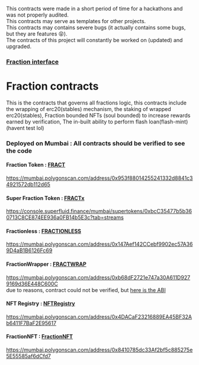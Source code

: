 This contracts were made in a short period of time for a hackathons and was not properly audited.  
This contracts may serve as templates for other projects.  
This contracts may contains severe bugs (it actually contains some bugs, but they are features 😝).  
The contracts of this project will constantly be worked on (updated) and upgraded.

### [Fraction interface](https://github.com/0xPr0f/Fraction-interface/tree/maindev)

# Fraction contracts

This is the contracts that governs all fractions logic, this contracts include the wrapping of erc20(stables) mechanism, the staking of wrapped erc20(stables), Fraction bounded NFTs (soul bounded) to increase rewards earned by verification, The in-built ability to perform flash loan(flash-mint) (havent test lol)

### Deployed on Mumbai : All contracts should be verified to see the code

#### Fraction Token : [FRACT](https://mumbai.polygonscan.com/address/0x953f88014255241332d8841c34921572db112d65)

https://mumbai.polygonscan.com/address/0x953f88014255241332d8841c34921572db112d65

#### Super Fraction Token : [FRACTx](https://console.superfluid.finance/mumbai/supertokens/0xbcC35477b5b360713C8CE874EE936a0FB14b5E3c?tab=streams)

https://console.superfluid.finance/mumbai/supertokens/0xbcC35477b5b360713C8CE874EE936a0FB14b5E3c?tab=streams

#### Fractionless : [FRACTIONLESS](https://mumbai.polygonscan.com/address/0x147Aef142CCebf9902ec57A369D4aB1B6126Fc69)

https://mumbai.polygonscan.com/address/0x147Aef142CCebf9902ec57A369D4aB1B6126Fc69

#### FractionWrapper : [FRACTWRAP](https://mumbai.polygonscan.com/address/0xb68dF2721e747a30A611D9279169d36E448C600C)

https://mumbai.polygonscan.com/address/0xb68dF2721e747a30A611D9279169d36E448C600C  
due to reasons, contract could not be verified, but [here is the ABI](https://bafybeigggr4oxyghkgpx5o4gl23rsw4lugqewptuffegvps7uaoh44vqsy.ipfs.infura-ipfs.io/)

#### NFT Registry : [NFTRegistry](https://mumbai.polygonscan.com/address/0x4DACaF23216889EA45BF32Ab6411F7BaF2E95617)

https://mumbai.polygonscan.com/address/0x4DACaF23216889EA45BF32Ab6411F7BaF2E95617

#### FractionNFT : [FractionNFT](https://mumbai.polygonscan.com/address/0x8410785dc33Af2bf5c885275e5E55585af6dCfd7)

https://mumbai.polygonscan.com/address/0x8410785dc33Af2bf5c885275e5E55585af6dCfd7

